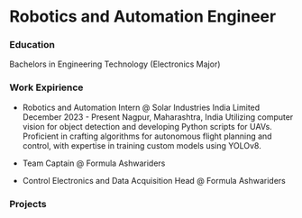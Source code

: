 # Robotics and Automation Engineer 

### Education 
Bachelors in Engineering Technology (Electronics Major)

### Work Expirience 
- Robotics and Automation Intern @ Solar Industries India Limited
  December 2023 - Present
  Nagpur, Maharashtra, India
  Utilizing computer vision for object detection and developing Python scripts for UAVs. 
  Proficient in crafting algorithms for autonomous flight planning and control, with expertise in 
  training custom models using YOLOv8.

- Team Captain @ Formula Ashwariders
- Control Electronics and Data Acquisition Head @ Formula Ashwariders 

### Projects
